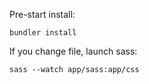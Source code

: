 Pre-start install:

    bundler install

If you change file, launch sass:

    sass --watch app/sass:app/css
